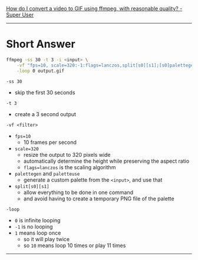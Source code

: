 [How do I convert a video to GIF using ffmpeg, with reasonable quality? - Super User](https://superuser.com/questions/556029/how-do-i-convert-a-video-to-gif-using-ffmpeg-with-reasonable-quality)
___

# Short Answer

```bash
ffmpeg -ss 30 -t 3 -i <input> \
	-vf "fps=10, scale=320:-1:flags=lanczos,split[s0][s1];[s0]palettegen[p];[s1][p]paletteuse" \
	-loop 0 output.gif
```

`-ss 30`
* skip the first 30 seconds

`-t 3`
* create a 3 second output

`-vf <filter>`
* `fps=10`
	* 10 frames per second
* `scale=320`
	* resize the output to 320 pixels wide
	* automatically determine the height while preserving the aspect ratio
	* `flags=lanczos` is the scaling algorithm
* `palettegen` and `paletteuse`
	* generate a custom palette from the `<input>`, and use that
* `split[s0][s1]`
	* allow everything to be done in one command
	* and avoid having to create a temporary PNG file of the palette

`-loop`
* `0` is infinite looping
* `-1` is no looping
* `1` means loop once
	* so it will play twice
	* so `10` means loop 10 times or play 11 times
___
